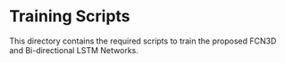 # Training Scripts

This directory contains the required scripts to train the proposed FCN3D and Bi-directional LSTM Networks.
